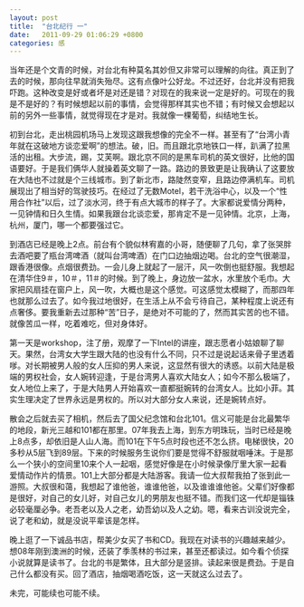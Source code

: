 ```yaml
---
layout: post
title:  "台北纪行 一"
date:   2011-09-29 01:06:29 +0800
categories: 感
---
```

当年还是个文青的时候，对台北有种莫名其妙但又非常可以理解的向往。真正到了去的时候，那向往早就消失殆尽。这有点像叶公好龙。不过还好，台北并没有把我吓跑。这种改变是好或者坏是对还是错？对现在的我来说一定是好的。可现在的我是不是好的？有时候想起以前的事情，会觉得那样其实也不错；有时候又会想起以前的另外一些事情，就觉得现在才是对。我就像一棵葡萄，纠结地生长。

初到台北，走出桃园机场马上发现这跟我想像的完全不一样。甚至有了“台湾小青年就在这破地方谈恋爱啊”的想法。破，旧。而且跟北京地铁口一样，趴满了拉黑活的出租。大步流，踢，艾芙啊。跟北京不同的是黑车司机的英文很好，比他的国语要好。于是我们俩华人就操着英文聊了一路。路边的景致更是让我确认了这要放在大陆也不过就是个三线城市。到了新北市，路陡然变窄，且路边停满机车。司机展现出了相当好的驾驶技巧。在经过了无数Motel，若干洗浴中心，以及一个“性用合作社”以后，过了淡水河，终于有点大城市的样子了。大家都说爱情分两种，一见钟情和日久生情。如果我跟台北谈恋爱，那肯定不是一见钟情。北京，上海，杭州，厦门，哪一个都要强过它。

到酒店已经是晚上2点。前台有个貌似林宥嘉的小哥，随便聊了几句，拿了张哭胖去酒吧要了瓶台湾啤酒（就叫台湾啤酒）在门口边抽烟边喝。台北的空气很潮湿，跟香港很像。点烟很费劲。一会儿身上就起了一层汗，风一吹倒也挺舒服。我想起在清华住9＃，10＃，11＃的时候。到了晚上，身边放一盆水，水里放个毛巾。大家把风扇挂在窗户上，风一吹，大概也是这个感觉。可这感觉太模糊了，而那四年也就那么过去了。如今我过地很好，在生活上从不会亏待自己，某种程度上说还有点奢侈。要我重新去过那种“苦”日子，是绝对不可能的了，然而其实苦的也不错。就像苦瓜一样，吃着难吃，但对身体好。

第一天是workshop，注了册，观摩了一下Intel的讲座，跟志愿者小姑娘聊了聊天。果然，台湾女大学生跟大陆的也没有什么不同，只不过是说起话来骨子里透着嗲。对长期被男人般的女人压抑的男人来说，这显然有很大的诱惑。以前大陆是极端的男权社会，女人婉转迎逢，于是台湾男人喜欢大陆女人；如今不那么极端了，女人地位上来了，于是大陆男人开始喜欢一直都挺婉转的台湾女人。比如小菲。其实生理决定了世界永远是男权的。所以对大部分女人来说，还是婉转点好。

散会之后就去买了相机，然后去了国父纪念馆和台北101。信义可能是台北最繁华的地段，新光三越和101都在那里。07年我去上海，到东方明珠玩，当时已经是晚上8点多，却依旧是人山人海。而101在下午5点时段也还不怎么挤。电梯很快，20多秒从5层飞到89层。下来的时候服务生说你们要是觉得不舒服就咽唾沫。于是那么一个狭小的空间里10来个人一起咽，感觉好像是在小时候录像厅里大家一起看爱情动作片的情景。101上大部分都是大陆游客。我请一位大叔帮我拍了张到此一游照。大叔很和蔼，我想起了谁他爸，谁谁他爸，以及谁谁谁他爸。父辈们好像都是很好，对自己的女儿好，对自己女儿的男朋友也挺不错。而我们这一代却是锱铢必较毫厘必争。老吾老以及人之老，幼吾幼以及人之幼。嗯，看来古训没说完全，说了老和幼，就是没说平辈该是怎样。

晚上逛了一下诚品书店，帮美少女买了书和CD。我现在对读书的兴趣越来越少。想08年刚到澳洲的时候，还装了季羡林的书过来，甚至还都读过。如今看个侦探小说就算是读书了。台北的书是繁体，且大部分是竖排。读起来很是费劲。于是自己什么都没有买。回了酒店，抽烟喝酒吃饭，这一天就这么过去了。

未完，可能续也可能不续。